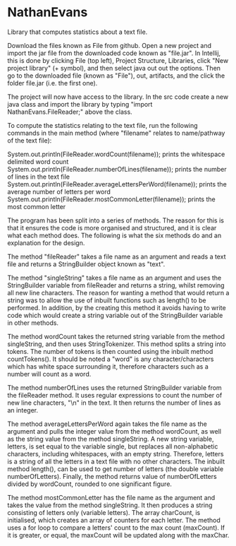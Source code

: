 # NathanEvans
Library that computes statistics about a text file.

Download the files known as File from github. Open a new project and import the jar file from the downloaded code known as "file.jar". In Intellij, this is done by clicking File (top left), Project Structure, Libraries, click "New project library" (+ symbol), and then select java out out the options. Then go to the downloaded file (known as "File"), out, artifacts, and the click the folder file.jar (i.e. the first one). 

The project will now have access to the library. In the src code create a new java class and import the library by typing "import NathanEvans.FileReader;" above the class.  

To compute the statistics relating to the text file, run the following commands in the main method (where "filename" relates to name/pathway of the text file):

System.out.println(FileReader.wordCount(filename)); prints the whitespace delimited word count 
System.out.println(FileReader.numberOfLines(filename)); prints the number of lines in the text file 
System.out.println(FileReader.averageLettersPerWord(filename)); prints the average number of letters per word
System.out.println(FileReader.mostCommonLetter(filename)); prints the most common letter 

The program has been split into a series of methods. The reason for this is that it ensures the code is more organised and structured, and it is clear what each method does. The following is what the six methods do and an explanation for the design.

The method "fileReader" takes a file name as an argument and reads a text file and returns a StringBuilder object known as "text".

The method "singleString" takes a file name as an argument and uses the StringBuilder variable from fileReader and returns a string, whilst removing all new line characters. The reason for wanting a method that would return a string was to allow the use of inbuilt functions such as length() to be performed. In addition, by the creating this method it avoids having to write code which would create a string variable out of the StringBuilder variable in other methods. 

The method wordCount takes the returned string variable from the method singleString, and then uses StringTokenizer. This method splits a string into tokens. The number of tokens is then counted using the inbuilt method countTokens(). It should be noted a "word" is any character/characters which has white space surrounding it, therefore characters such as a number will count as a word.

The method numberOfLines uses the returned StringBuilder variable from the fileReader method. It uses regular expressions to count the number of new line characters, "\n" in the text. It then returns the number of lines as an integer.  

The method averageLettersPerWord again takes the file name as the argument and pulls the integer value from the method wordCount, as well as the string value from the method singleString. A new string variable, letters, is set equal to the variable single, but replaces all non-alphabetic characters, including whitespaces, with an empty string. Therefore, letters is a string of all the letters in a text file with no other characters. The inbuilt method length(), can be used to get number of letters (the double variable numberOfLetters). Finally, the method returns value of numberOfLetters divided by wordCount, rounded to one significant figure. 

The method mostCommonLetter has the file name as the argument and takes the value from the method singleString. It then produces a string consisting of letters only (variable letters). The array charCount, is initialised, which creates an array of counters for each letter. The method uses a for loop to compare a letters' count to the max count (maxCount). If it is greater, or equal, the maxCount will be updated along with the maxChar. 
